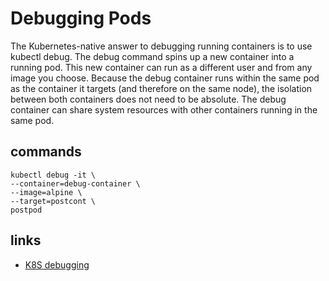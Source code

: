 # Debugging Pods

The Kubernetes-native answer to debugging running containers is to use kubectl debug.
The debug command spins up a new container into a running pod.
This new container can run as a different user and from any image you choose.
Because the debug container runs within the same pod as the container it targets (and therefore on the same node),
the isolation between both containers does not need to be absolute.
The debug container can share system resources with other containers running in the same pod.

## commands

```shell
kubectl debug -it \
--container=debug-container \
--image=alpine \
--target=postcont \
postpod
```

## links

- [K8S debugging](https://kubernetes.io/docs/tasks/debug/debug-application/debug-running-pod/)
